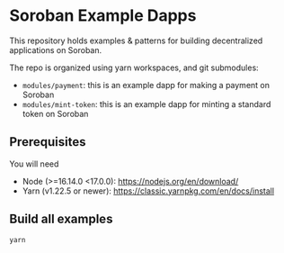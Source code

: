 # Soroban Example Dapps

This repository holds examples & patterns for building decentralized applications on Soroban.

The repo is organized using yarn workspaces, and git submodules:

- `modules/payment`: this is an example dapp for making a payment on Soroban
- `modules/mint-token`: this is an example dapp for minting a standard token on Soroban

## Prerequisites

You will need

- Node (>=16.14.0 <17.0.0): https://nodejs.org/en/download/
- Yarn (v1.22.5 or newer): https://classic.yarnpkg.com/en/docs/install

## Build all examples

```
yarn
```
